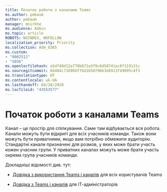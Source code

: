 ```yaml
---
title: Початок роботи з каналами Teams
ms.author: pebaum
author: pebaum
manager: mnirkhe
ms.audience: Admin
ms.topic: article
ROBOTS: NOINDEX, NOFOLLOW
localization_priority: Priority
ms.collection: Adm_O365
ms.custom:
- "9002512"
- "5036"
ms.openlocfilehash: e5df40d12a770b672a3f9c6d58741ac8f319131c
ms.sourcegitcommit: 04484c73b96bf76d1b50796b3e8913f49095c4f3
ms.translationtype: HT
ms.contentlocale: uk-UA
ms.lasthandoff: 04/18/2020
ms.locfileid: "43553577"
---
```

# <a name="get-started-with-teams-channels"></a>Початок роботи з каналами Teams

Канал – це простір для спілкування. Саме там відбувається вся робота. Канали можуть бути відкриті для всіх учасників команди. Також вони можуть бути приватними, якщо вам потрібно обмежити аудиторію. Стандартні канали призначені для розмов, у яких може брати участь кожен учасник групи. У приватних каналах можуть може брати участь окрема група учасників команди.

Докладніші відомості див. тут:

- [Довідка з використання Teams і каналів](https://support.office.com/article/teams-and-channels-df38ae23-8f85-46d3-b071-cb11b9de5499) для всіх користувачів Teams

- [Довідка з Teams і каналів](https://docs.microsoft.com/microsoftteams/teams-channels-overview) для ІТ-адміністраторів 
